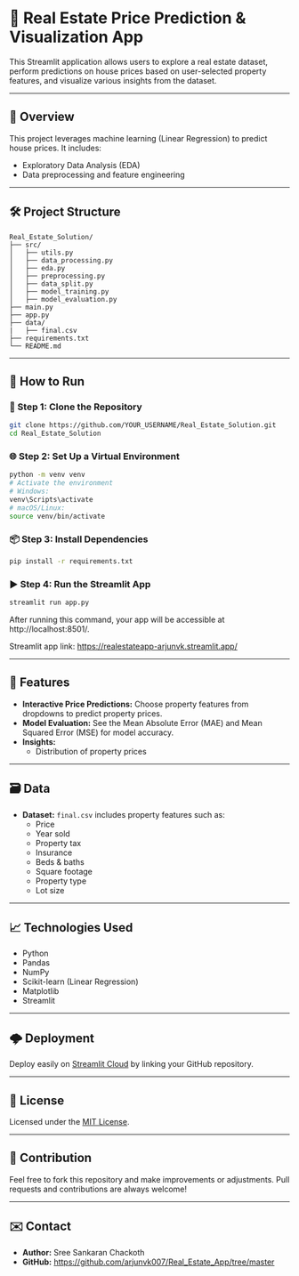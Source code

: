 # 🏡 Real Estate Price Prediction & Visualization App

This Streamlit application allows users to explore a real estate dataset, perform predictions on house prices based on user-selected property features, and visualize various insights from the dataset.

---

## 📌 Overview

This project leverages machine learning (Linear Regression) to predict house prices. It includes:
- Exploratory Data Analysis (EDA)
- Data preprocessing and feature engineering

---

## 🛠 Project Structure

```
Real_Estate_Solution/
├── src/
│   ├── utils.py
│   ├── data_processing.py
│   ├── eda.py
│   ├── preprocessing.py
│   ├── data_split.py
│   ├── model_training.py
│   ├── model_evaluation.py
├── main.py
├── app.py
├── data/
|   ├── final.csv
├── requirements.txt
└── README.md
```

---

## 🚀 How to Run

### 🔧 Step 1: Clone the Repository

```bash
git clone https://github.com/YOUR_USERNAME/Real_Estate_Solution.git
cd Real_Estate_Solution
```

### 🌐 Step 2: Set Up a Virtual Environment

```bash
python -m venv venv
# Activate the environment
# Windows:
venv\Scripts\activate
# macOS/Linux:
source venv/bin/activate
```

### 📦 Step 3: Install Dependencies

```bash
pip install -r requirements.txt
```

### ▶️ Step 4: Run the Streamlit App

```bash
streamlit run app.py
```

After running this command, your app will be accessible at http://localhost:8501/.

Streamlit app link: https://realestateapp-arjunvk.streamlit.app/

---

## 🎯 Features

- **Interactive Price Predictions:** Choose property features from dropdowns to predict property prices.
- **Model Evaluation:** See the Mean Absolute Error (MAE) and Mean Squared Error (MSE) for model accuracy.
- **Insights:**
  - Distribution of property prices

---

## 🗃 Data

- **Dataset:** `final.csv` includes property features such as:
  - Price
  - Year sold
  - Property tax
  - Insurance
  - Beds & baths
  - Square footage
  - Property type
  - Lot size

---

## 📈 Technologies Used

- Python
- Pandas
- NumPy
- Scikit-learn (Linear Regression)
- Matplotlib
- Streamlit

---

## 🌩 Deployment

Deploy easily on [Streamlit Cloud](https://streamlit.io/cloud) by linking your GitHub repository.

---

## 📜 License

Licensed under the [MIT License](LICENSE).

---

## 🙌 Contribution

Feel free to fork this repository and make improvements or adjustments. Pull requests and contributions are always welcome!

---

## ✉️ Contact

- **Author:** Sree Sankaran Chackoth
- **GitHub:** https://github.com/arjunvk007/Real_Estate_App/tree/master
